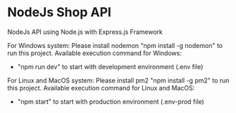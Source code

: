 # NodeJs Shop API

NodeJs API using Node.js with Express.js Framework

For Windows system:
Please install nodemon "npm install -g nodemon" to run this project.
Available execution command for Windows:
- "npm run dev" to start with development environment (.env file)

For Linux and MacOS system:
Please install pm2 "npm install -g pm2" to run this project.
Available execution command for Linux and MacOS:
- "npm start" to start with production environment (.env-prod file)